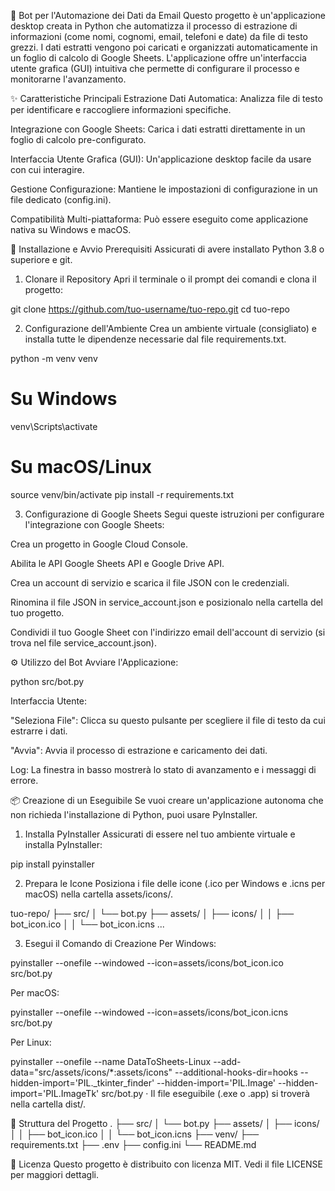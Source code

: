 🤖 Bot per l'Automazione dei Dati da Email
Questo progetto è un'applicazione desktop creata in Python che automatizza il processo di estrazione di informazioni (come nomi, cognomi, email, telefoni e date) da file di testo grezzi. I dati estratti vengono poi caricati e organizzati automaticamente in un foglio di calcolo di Google Sheets. L'applicazione offre un'interfaccia utente grafica (GUI) intuitiva che permette di configurare il processo e monitorarne l'avanzamento.

✨ Caratteristiche Principali
Estrazione Dati Automatica: Analizza file di testo per identificare e raccogliere informazioni specifiche.

Integrazione con Google Sheets: Carica i dati estratti direttamente in un foglio di calcolo pre-configurato.

Interfaccia Utente Grafica (GUI): Un'applicazione desktop facile da usare con cui interagire.

Gestione Configurazione: Mantiene le impostazioni di configurazione in un file dedicato (config.ini).

Compatibilità Multi-piattaforma: Può essere eseguito come applicazione nativa su Windows e macOS.

🚀 Installazione e Avvio
Prerequisiti
Assicurati di avere installato Python 3.8 o superiore e git.

1. Clonare il Repository
   Apri il terminale o il prompt dei comandi e clona il progetto:

git clone https://github.com/tuo-username/tuo-repo.git
cd tuo-repo

2. Configurazione dell'Ambiente
   Crea un ambiente virtuale (consigliato) e installa tutte le dipendenze necessarie dal file requirements.txt.

python -m venv venv

# Su Windows

venv\Scripts\activate

# Su macOS/Linux

source venv/bin/activate
pip install -r requirements.txt

3. Configurazione di Google Sheets
   Segui queste istruzioni per configurare l'integrazione con Google Sheets:

Crea un progetto in Google Cloud Console.

Abilita le API Google Sheets API e Google Drive API.

Crea un account di servizio e scarica il file JSON con le credenziali.

Rinomina il file JSON in service_account.json e posizionalo nella cartella del tuo progetto.

Condividi il tuo Google Sheet con l'indirizzo email dell'account di servizio (si trova nel file service_account.json).

⚙️ Utilizzo del Bot
Avviare l'Applicazione:

python src/bot.py

Interfaccia Utente:

"Seleziona File": Clicca su questo pulsante per scegliere il file di testo da cui estrarre i dati.

"Avvia": Avvia il processo di estrazione e caricamento dei dati.

Log: La finestra in basso mostrerà lo stato di avanzamento e i messaggi di errore.

📦 Creazione di un Eseguibile
Se vuoi creare un'applicazione autonoma che non richieda l'installazione di Python, puoi usare PyInstaller.

1. Installa PyInstaller
   Assicurati di essere nel tuo ambiente virtuale e installa PyInstaller:

pip install pyinstaller

2. Prepara le Icone
   Posiziona i file delle icone (.ico per Windows e .icns per macOS) nella cartella assets/icons/.

tuo-repo/
├── src/
│ └── bot.py
├── assets/
│ ├── icons/
│ │ ├── bot_icon.ico
│ │ └── bot_icon.icns
...

3. Esegui il Comando di Creazione
   Per Windows:

pyinstaller --onefile --windowed --icon=assets/icons/bot_icon.ico src/bot.py

Per macOS:

pyinstaller --onefile --windowed --icon=assets/icons/bot_icon.icns src/bot.py

Per Linux:

pyinstaller --onefile --name DataToSheets-Linux --add-data="src/assets/icons/\*:assets/icons" --additional-hooks-dir=hooks --hidden-import='PIL.\_tkinter_finder' --hidden-import='PIL.Image' --hidden-import='PIL.ImageTk' src/bot.py
·
Il file eseguibile (.exe o .app) si troverà nella cartella dist/.

📁 Struttura del Progetto
.
├── src/
│ └── bot.py
├── assets/
│ ├── icons/
│ │ ├── bot_icon.ico
│ │ └── bot_icon.icns
├── venv/
├── requirements.txt
├── .env
├── config.ini
└── README.md

📄 Licenza
Questo progetto è distribuito con licenza MIT. Vedi il file LICENSE per maggiori dettagli.
